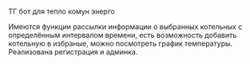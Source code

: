 ТГ бот для тепло комун энерго

Имеются функции рассылки информации о выбранных котельных с определённым интервалом времени, есть возможность добавить котельную в избраные, можно посмотреть график температуры.
Реализована регистрация и админка.
